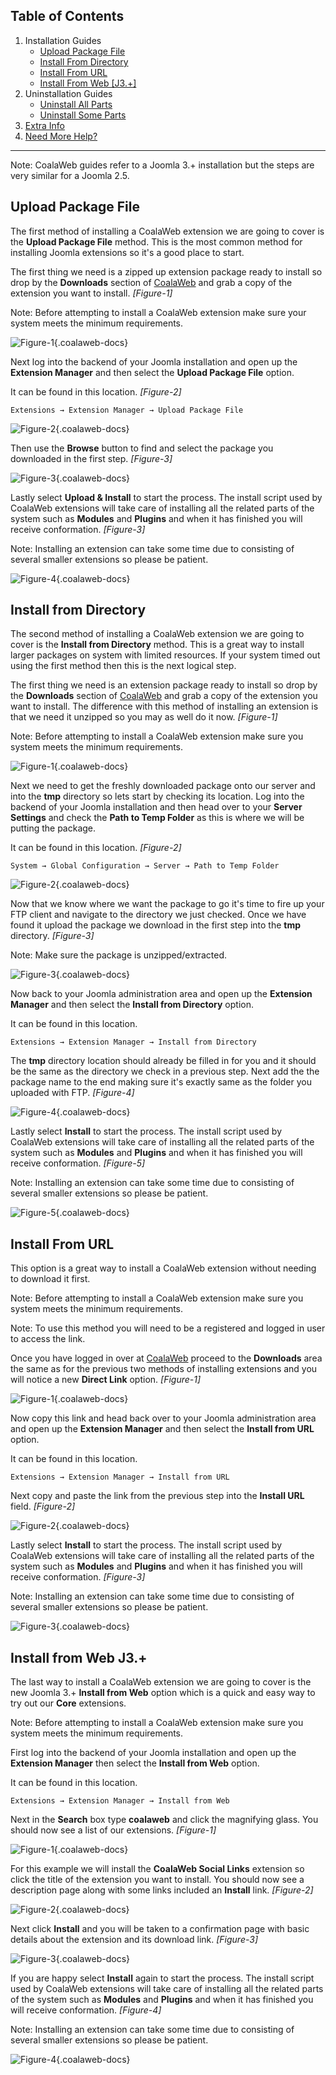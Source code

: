 ## Table of Contents
1.  Installation Guides
    -   [Upload Package File](#upload)
    -   [Install From Directory](#directory)
    -   [Install From URL](#url)
    -   [Install From Web \[J3.+\]](#web)
2.  Uninstallation Guides
    -   [Uninstall All Parts](#uninstall-all)
    -   [Uninstall Some Parts](#uninstall-some)
3.  [Extra Info](#extra-info)
4.  [Need More Help?](#more-help)

***

<span class="info" markdown="1">Note: CoalaWeb guides refer to a Joomla 3.+ installation but the steps are very similar for a Joomla 2.5.</span>

## <a name="upload"></a>Upload Package File

The first method of installing a CoalaWeb extension we are going to cover is the 
**Upload Package File** method. This is the most common method for installing Joomla 
extensions so it's a good place to start.

The first thing we need is a zipped up extension package ready to install so 
drop by the **Downloads** section of [CoalaWeb](http://coalaweb.com) and grab a copy of the 
extension you want to install. *[Figure-1]*

<span class="alert" markdown="1">Note: Before attempting to install a CoalaWeb extension make sure your system meets the minimum requirements.</span>

![Figure-1](images/docs/joomla/extensions/general/download-pack.png "Figure-1"){.coalaweb-docs}

Next log into the backend of your Joomla installation and open up the 
**Extension Manager** and then select the **Upload Package File** option.

It can be found in this location. *[Figure-2]*

`Extensions → Extension Manager → Upload Package File`

![Figure-2](images/docs/joomla/extensions/general/upload-2.png "Figure-2"){.coalaweb-docs}

Then use the **Browse** button to find and select the package you downloaded in the first 
step. *[Figure-3]*

![Figure-3](images/docs/joomla/extensions/general/upload-3.png "Figure-3"){.coalaweb-docs}

Lastly select **Upload & Install** to start the process. The install script
used by CoalaWeb extensions will take care of installing all the related parts of 
the system such as **Modules** and **Plugins** and when it has 
finished you will receive conformation. *[Figure-3]*

<span class="info" markdown="1">Note: Installing an extension can take some time due to consisting of several smaller extensions so please be patient.</span>

![Figure-4](images/docs/joomla/extensions/general/install-confirm.png "Figure-4"){.coalaweb-docs}

## <a name="directory"></a>Install from Directory

The second method of installing a CoalaWeb extension we are going to cover is the 
**Install from Directory** method. This is a great way to install larger 
packages on system with limited resources. If your system timed out using the 
first method then this is the next logical step.

The first thing we need is an extension package ready to install so 
drop by the **Downloads** section of [CoalaWeb](http://coalaweb.com) and grab 
a copy of the extension you want to install. The difference with this method of 
installing an extension is that we need it unzipped so you may as well do it now. *[Figure-1]*

<span class="alert" markdown="1">Note: Before attempting to install a CoalaWeb extension make sure you system meets the minimum requirements.</span>

![Figure-1](images/docs/joomla/extensions/general/download-pack.png "Figure-1"){.coalaweb-docs}

Next we need to get the freshly downloaded package onto our server and into the
**tmp** directory so lets start by checking its location. Log into the backend 
of your Joomla installation and then head over to your **Server Settings** and check the
**Path to Temp Folder** as this is where we will be putting the package.

It can be found in this location. *[Figure-2]*

`System → Global Configuration → Server → Path to Temp Folder`

![Figure-2](images/docs/joomla/extensions/general/directory-2.png "Figure-2"){.coalaweb-docs}

Now that we know where we want the package to go it's time to fire up your FTP client 
and navigate to the directory we just checked. Once we have found it upload the 
package we download in the first step into the **tmp** directory. *[Figure-3]*

<span class="alert" markdown="1">Note: Make sure the package is unzipped/extracted.</span>

![Figure-3](images/docs/joomla/extensions/general/directory-3.png "Figure-3"){.coalaweb-docs}

Now back to your Joomla administration area and open up the 
**Extension Manager** and then select the **Install from Directory** option.

It can be found in this location.

`Extensions → Extension Manager → Install from Directory`

The **tmp** directory location should already be filled in for you and it should be the
same as the directory we check in a previous step. Next add the the package name 
to the end making sure it's exactly same as the folder you uploaded with FTP. *[Figure-4]*

![Figure-4](images/docs/joomla/extensions/general/directory-4.png "Figure-4"){.coalaweb-docs}

Lastly select **Install** to start the process. The install script
used by CoalaWeb extensions will take care of installing all the related parts of 
the system such as **Modules** and **Plugins** and when it has 
finished you will receive conformation. *[Figure-5]*

<span class="info" markdown="1">Note: Installing an extension can take some time due to consisting of several smaller extensions so please be patient.</span>

![Figure-5](images/docs/joomla/extensions/general/install-confirm.png "Figure-5"){.coalaweb-docs}

## <a name="url"></a>Install From URL
This option is a great way to install a CoalaWeb extension without needing to 
download it first.

<span class="alert" markdown="1">Note: Before attempting to install a CoalaWeb extension make sure you system meets the minimum requirements.</span>

<span class="alert" markdown="1">Note: To use this method you will need to be a registered and logged in user to access the link.</span>

Once you have logged in over at [CoalaWeb](http://coalaweb.com) proceed to the 
**Downloads** area the same as for the previous two methods of installing 
extensions and you will notice a new **Direct Link** option. *[Figure-1]*

![Figure-1](images/docs/joomla/extensions/general/url-1.png "Figure-1"){.coalaweb-docs}

Now copy this link and head back over to your Joomla administration area and open up the 
**Extension Manager** and then select the **Install from URL** option.

It can be found in this location.

`Extensions → Extension Manager → Install from URL`

Next copy and paste the link from the previous step into the **Install URL** 
field. *[Figure-2]*

![Figure-2](images/docs/joomla/extensions/general/url-2.png "Figure-2"){.coalaweb-docs}

Lastly select **Install** to start the process. The install script
used by CoalaWeb extensions will take care of installing all the related parts of 
the system such as **Modules** and **Plugins** and when it has 
finished you will receive conformation. *[Figure-3]*

<span class="info" markdown="1">Note: Installing an extension can take some time due to consisting of several smaller extensions so please be patient.</span>

![Figure-3](images/docs/joomla/extensions/general/install-confirm.png "Figure-3"){.coalaweb-docs}

## <a name="web"></a>Install from Web J3.+

The last way to install a CoalaWeb extension we are going to cover is the new Joomla 3.+
**Install from Web** option which is a quick and easy way to try out our **Core**
extensions.

<span class="alert" markdown="1">Note: Before attempting to install a CoalaWeb extension make sure you system meets the minimum requirements.</span>

First log into the backend of your Joomla installation and open up the 
**Extension Manager** then select the **Install from Web** option.

It can be found in this location.

`Extensions → Extension Manager → Install from Web`

Next in the **Search** box type **coalaweb** and click the magnifying glass. 
You should now see a list of our extensions. *[Figure-1]*

![Figure-1](images/docs/joomla/extensions/general/web-1.png "Figure-1"){.coalaweb-docs}

For this example we will install the **CoalaWeb Social Links** extension so 
click the title of the extension you want to install. You should now see a 
description page along with some links included an **Install** link. *[Figure-2]*

![Figure-2](images/docs/joomla/extensions/general/web-2.png "Figure-2"){.coalaweb-docs}

Next click **Install** and you will be taken to a confirmation page with basic
details about the extension and its download link. *[Figure-3]*

![Figure-3](images/docs/joomla/extensions/general/web-3.png "Figure-3"){.coalaweb-docs}

If you are happy select **Install** again to start the process. The install script
used by CoalaWeb extensions will take care of installing all the related parts of 
the system such as **Modules** and **Plugins** and when it has 
finished you will receive conformation. *[Figure-4]*

<span class="info" markdown="1">Note: Installing an extension can take some time due to consisting of several smaller extensions so please be patient.</span>

![Figure-4](images/docs/joomla/extensions/general/install-confirm.png "Figure-4"){.coalaweb-docs}